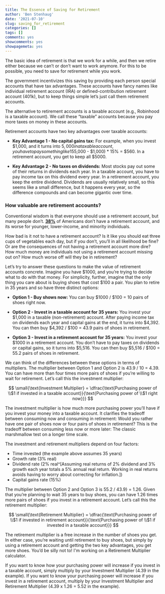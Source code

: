 ```yaml
---
title: The Essence of Saving for Retirement
author: 'Ben Stenhaug'
date: '2021-07-10'
slug: saving_for_retirement
categories: []
tags: []
comments: yes
showcomments: yes
showpagemeta: yes
---
```


The basic idea of retirement is that we work for a while, and then we retire either because we can’t or don’t want to work anymore. For this to be possible, you need to save for retirement while you work.

The government incentivizes this saving by providing each person special accounts that have tax advantages. These accounts have fancy names like individual retirement account (IRA) or defined-contribution retirement account (401k), but to keep things simple let’s just call them retirement accounts. 

The alternative to retirement accounts is a taxable account (e.g., Robinhood is a taxable account). We call these “taxable” accounts because you pay more taxes on money in these accounts.

Retirement accounts have two key advantages over taxable accounts:

- **Key Advantage 1 - No capital gains tax:** For example, when you invest $1,000, and it turns into $5,000 in a taxable account, you have to pay something like 15% on the gains in taxes, which is ($5,000 - $1,000) * 15% = $560. In a retirement account, you get to keep all $5000.

- **Key Advantage 2 - No taxes on dividends:** Most stocks pay out some of their returns in dividends each year. In a taxable account, you have to pay income tax on this dividend every year. In a retirement account, you keep the entire dividend. Dividends are usually relatively small, so this seems like a small difference, but it happens every year, so the difference compounds and can become gigantic over time.

### How valuable are retirement accounts?

Conventional wisdom is that everyone should use a retirement account, but many people don’t. [**38%**](https://www.sec.gov/spotlight/fixed-income-advisory-committee/finra-investor-education-foundation-investor-households-fimsa-040918.pdf) of Americans don’t have a retirement account, and its worse for younger, lower-income, and minority individuals. 

How bad is it not to have a retirement account? Is it like you should eat three cups of vegetables each day, but if you don’t, you’ll in all likelihood be fine? Or are the consequences of not having a retirement account more dire? How much money are individuals not using a retirement account missing out on? How much worse off will they be in retirement?

Let’s try to answer these questions to make the value of retirement accounts concrete. Imagine you have $1000, and you’re trying to decide what to do with that money. For simplicity, further, imagine that the only thing you care about is buying shoes that cost $100 a pair. You plan to retire in 35 years and so have three distinct options:

- **Option 1 - Buy shows now:** You can buy $1000 / $100 = 10 pairs of shoes right now.

- **Option 2 - Invest in a taxable account for 35 years:** You invest your $1,000 in a taxable (non-retirement) account. After paying income tax on dividends each year and capital gains at the end, it turns into $4,392. You can then buy $4,392 / $100 = 43.9 pairs of shoes in retirement. 

- **Option 3 -  Invest in a retirement account for 35 years:** You invest your $1000 in a retirement account. You don’t have to pay taxes on dividends or capital gains, so it turns into $5,516. You can then buy $5,516 / $100 = 55.2 pairs of shoes in retirement.

We can think of the differences between these options in terms of multipliers. The multiplier between Option 1 and Option 2 is 43.9 / 10 = 4.39. You can have more than four times more pairs of shoes if you’re willing to wait for retirement. Let’s call this the investment multiplier:

$$
\small{\text{Investment Multiplier} = \dfrac{\text{Purchasing power of \\$1 if invested in a taxable account}}{\text{Purchasing power of \\$1 right now}}}
$$

The investment multiplier is how much more purchasing power you’ll have if you invest your money into a taxable account. It clarifies the tradeoff between consuming now and consuming in retirement: Would you rather have one pair of shoes now or four pairs of shoes in retirement? This is the tradeoff between consuming less now or more later: The classic marshmallow test on a longer time scale.

The investment and retirement multipliers depend on four factors:

- Time invested (the example above assumes 35 years)
- Growth rate (3% real)
- Dividend rate (2% real^[Assuming real returns of 2% dividend and 3% growth each year totals a 5% annual real return. Working in real returns avoids having to worry about correcting for inflation.])
- Capital gains rate (15%)

The multiplier between Option 2 and Option 3 is 55.2 / 43.9} = 1.26. Given that you’re planning to wait 35 years to buy shoes, you can have 1.26 times more pairs of shoes if you invest in a retirement account. Let’s call this the retirement multiplier:

$$
\small{\text{Retirement Multiplier} = \dfrac{\text{Purchasing power of \\$1 if invested in retirement account}}{\text{Purchasing power of \\$1 if invested in a taxable account}}}
$$

The retirement multiplier is a free increase in the number of shoes you get. In either case, you’re waiting until retirement to buy shoes, but simply by using a retirement account and getting the two key advantages, you get more shoes. You’d be silly not to! I'm working on a Retirement Multiplier calculator.

If you want to know how your purchasing power will increase if you invest in a taxable account, simply multiply by your Investment Multiplier (4.39 in the example). If you want to know your purchasing power will increase if you invest in a retirement account, multiply by your Investment Multiplier and Retirement Multiplier (4.39 x 1.26 = 5.52 in the example).

